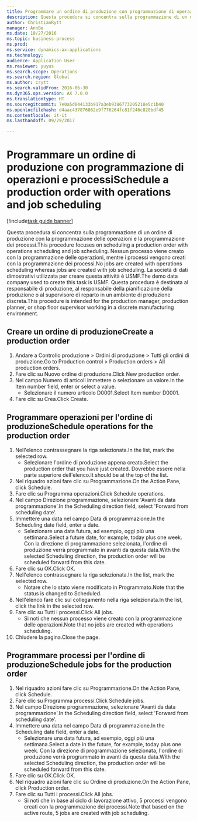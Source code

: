 ```yaml
--- 
title: Programmare un ordine di produzione con programmazione di operazioni e processi
description: Questa procedura si concentra sulla programmazione di un ordine di produzione con la programmazione delle operazioni e la programmazione dei processi.
author: ChristianRytt
manager: AnnBe
ms.date: 10/27/2016
ms.topic: business-process
ms.prod: 
ms.service: dynamics-ax-applications
ms.technology: 
audience: Application User
ms.reviewer: yuyus
ms.search.scope: Operations
ms.search.region: Global
ms.author: crytt
ms.search.validFrom: 2016-06-30
ms.dyn365.ops.version: AX 7.0.0
ms.translationtype: HT
ms.sourcegitcommit: 7e0a5d044133b917a3eb9386773205218e5c1b40
ms.openlocfilehash: d4aac437876862e9f776264fc81f246c820bdf45
ms.contentlocale: it-it
ms.lasthandoff: 09/29/2017

---
```

# <a name="schedule-a-production-order-with-operations-and-job-scheduling"></a><span data-ttu-id="b1bfa-103">Programmare un ordine di produzione con programmazione di operazioni e processi</span><span class="sxs-lookup"><span data-stu-id="b1bfa-103">Schedule a production order with operations and job scheduling</span></span>

[!include[task guide banner](../../includes/task-guide-banner.md)]

<span data-ttu-id="b1bfa-104">Questa procedura si concentra sulla programmazione di un ordine di produzione con la programmazione delle operazioni e la programmazione dei processi.</span><span class="sxs-lookup"><span data-stu-id="b1bfa-104">This procedure focuses on scheduling a production order with operations scheduling and job scheduling.</span></span> <span data-ttu-id="b1bfa-105">Nessun processo viene creato con la programmazione delle operazioni, mentre i processi vengono creati con la programmazione dei processi.</span><span class="sxs-lookup"><span data-stu-id="b1bfa-105">No jobs are created with operations scheduling whereas jobs are created with job scheduling.</span></span> <span data-ttu-id="b1bfa-106">La società di dati dimostrativi utilizzata per creare questa attività è USMF.</span><span class="sxs-lookup"><span data-stu-id="b1bfa-106">The demo data company used to create this task is USMF.</span></span> <span data-ttu-id="b1bfa-107">Questa procedura è destinata al responsabile di produzione, al responsabile della pianificazione della produzione o al supervisore di reparto in un ambiente di produzione discreta.</span><span class="sxs-lookup"><span data-stu-id="b1bfa-107">This procedure is intended for the production manager, production planner, or shop floor supervisor working in a discrete manufacturing environment.</span></span>


## <a name="create-a-production-order"></a><span data-ttu-id="b1bfa-108">Creare un ordine di produzione</span><span class="sxs-lookup"><span data-stu-id="b1bfa-108">Create a production order</span></span>
1. <span data-ttu-id="b1bfa-109">Andare a Controllo produzione > Ordini di produzione > Tutti gli ordini di produzione.</span><span class="sxs-lookup"><span data-stu-id="b1bfa-109">Go to Production control > Production orders > All production orders.</span></span>
2. <span data-ttu-id="b1bfa-110">Fare clic su Nuovo ordine di produzione.</span><span class="sxs-lookup"><span data-stu-id="b1bfa-110">Click New production order.</span></span>
3. <span data-ttu-id="b1bfa-111">Nel campo Numero di articoli immettere o selezionare un valore.</span><span class="sxs-lookup"><span data-stu-id="b1bfa-111">In the Item number field, enter or select a value.</span></span>
    * <span data-ttu-id="b1bfa-112">Selezionare il numero articolo D0001.</span><span class="sxs-lookup"><span data-stu-id="b1bfa-112">Select Item number D0001.</span></span>  
4. <span data-ttu-id="b1bfa-113">Fare clic su Crea.</span><span class="sxs-lookup"><span data-stu-id="b1bfa-113">Click Create.</span></span>

## <a name="schedule-operations-for-the-production-order"></a><span data-ttu-id="b1bfa-114">Programmare operazioni per l'ordine di produzione</span><span class="sxs-lookup"><span data-stu-id="b1bfa-114">Schedule operations for the production order</span></span>
1. <span data-ttu-id="b1bfa-115">Nell'elenco contrassegnare la riga selezionata.</span><span class="sxs-lookup"><span data-stu-id="b1bfa-115">In the list, mark the selected row.</span></span>
    * <span data-ttu-id="b1bfa-116">Selezionare l'ordine di produzione appena creato.</span><span class="sxs-lookup"><span data-stu-id="b1bfa-116">Select the production order that you have just created.</span></span> <span data-ttu-id="b1bfa-117">Dovrebbe essere nella parte superiore dell'elenco.</span><span class="sxs-lookup"><span data-stu-id="b1bfa-117">It should be at the top of the list.</span></span>      
2. <span data-ttu-id="b1bfa-118">Nel riquadro azioni fare clic su Programmazione.</span><span class="sxs-lookup"><span data-stu-id="b1bfa-118">On the Action Pane, click Schedule.</span></span>
3. <span data-ttu-id="b1bfa-119">Fare clic su Programma operazioni.</span><span class="sxs-lookup"><span data-stu-id="b1bfa-119">Click Schedule operations.</span></span>
4. <span data-ttu-id="b1bfa-120">Nel campo Direzione programmazione, selezionare 'Avanti da data programmazione'.</span><span class="sxs-lookup"><span data-stu-id="b1bfa-120">In the Scheduling direction field, select 'Forward from scheduling date'.</span></span>
5. <span data-ttu-id="b1bfa-121">Immettere una data nel campo Data di programmazione.</span><span class="sxs-lookup"><span data-stu-id="b1bfa-121">In the Scheduling date field, enter a date.</span></span>
    * <span data-ttu-id="b1bfa-122">Selezionare una data futura, ad esempio, oggi più una settimana.</span><span class="sxs-lookup"><span data-stu-id="b1bfa-122">Select a future date, for example, today plus one week.</span></span> <span data-ttu-id="b1bfa-123">Con la direzione di programmazione selezionata, l'ordine di produzione verrà programmato in avanti da questa data.</span><span class="sxs-lookup"><span data-stu-id="b1bfa-123">With the selected Scheduling direction, the production order will be scheduled forward from this date.</span></span>  
6. <span data-ttu-id="b1bfa-124">Fare clic su OK.</span><span class="sxs-lookup"><span data-stu-id="b1bfa-124">Click OK.</span></span>
7. <span data-ttu-id="b1bfa-125">Nell'elenco contrassegnare la riga selezionata.</span><span class="sxs-lookup"><span data-stu-id="b1bfa-125">In the list, mark the selected row.</span></span>
    * <span data-ttu-id="b1bfa-126">Notare che lo stato viene modificato in Programmato.</span><span class="sxs-lookup"><span data-stu-id="b1bfa-126">Note that the status is changed to Scheduled.</span></span>  
8. <span data-ttu-id="b1bfa-127">Nell'elenco fare clic sul collegamento nella riga selezionata.</span><span class="sxs-lookup"><span data-stu-id="b1bfa-127">In the list, click the link in the selected row.</span></span>
9. <span data-ttu-id="b1bfa-128">Fare clic su Tutti i processi.</span><span class="sxs-lookup"><span data-stu-id="b1bfa-128">Click All jobs.</span></span>
    * <span data-ttu-id="b1bfa-129">Si noti che nessun processo viene creato con la programmazione delle operazioni.</span><span class="sxs-lookup"><span data-stu-id="b1bfa-129">Note that no jobs are created with operations scheduling.</span></span>  
10. <span data-ttu-id="b1bfa-130">Chiudere la pagina.</span><span class="sxs-lookup"><span data-stu-id="b1bfa-130">Close the page.</span></span>

## <a name="schedule-jobs-for-the-production-order"></a><span data-ttu-id="b1bfa-131">Programmare processi per l'ordine di produzione</span><span class="sxs-lookup"><span data-stu-id="b1bfa-131">Schedule jobs for the production order</span></span>
1. <span data-ttu-id="b1bfa-132">Nel riquadro azioni fare clic su Programmazione.</span><span class="sxs-lookup"><span data-stu-id="b1bfa-132">On the Action Pane, click Schedule.</span></span>
2. <span data-ttu-id="b1bfa-133">Fare clic su Programma processi.</span><span class="sxs-lookup"><span data-stu-id="b1bfa-133">Click Schedule jobs.</span></span>
3. <span data-ttu-id="b1bfa-134">Nel campo Direzione programmazione, selezionare 'Avanti da data programmazione'.</span><span class="sxs-lookup"><span data-stu-id="b1bfa-134">In the Scheduling direction field, select 'Forward from scheduling date'.</span></span>
4. <span data-ttu-id="b1bfa-135">Immettere una data nel campo Data di programmazione.</span><span class="sxs-lookup"><span data-stu-id="b1bfa-135">In the Scheduling date field, enter a date.</span></span>
    * <span data-ttu-id="b1bfa-136">Selezionare una data futura, ad esempio, oggi più una settimana.</span><span class="sxs-lookup"><span data-stu-id="b1bfa-136">Select a date in the future, for example, today plus one week.</span></span> <span data-ttu-id="b1bfa-137">Con la direzione di programmazione selezionata, l'ordine di produzione verrà programmato in avanti da questa data.</span><span class="sxs-lookup"><span data-stu-id="b1bfa-137">With the selected Scheduling direction, the production order will be scheduled forward from this date.</span></span>  
5. <span data-ttu-id="b1bfa-138">Fare clic su OK.</span><span class="sxs-lookup"><span data-stu-id="b1bfa-138">Click OK.</span></span>
6. <span data-ttu-id="b1bfa-139">Nel riquadro azioni fare clic su Ordine di produzione.</span><span class="sxs-lookup"><span data-stu-id="b1bfa-139">On the Action Pane, click Production order.</span></span>
7. <span data-ttu-id="b1bfa-140">Fare clic su Tutti i processi.</span><span class="sxs-lookup"><span data-stu-id="b1bfa-140">Click All jobs.</span></span>
    * <span data-ttu-id="b1bfa-141">Si noti che in base al ciclo di lavorazione attivo, 5 processi vengono creati con la programmazione dei processi.</span><span class="sxs-lookup"><span data-stu-id="b1bfa-141">Note that based on the active route, 5 jobs are created with job scheduling.</span></span>  


